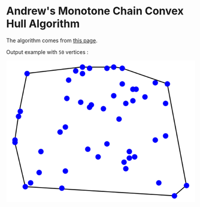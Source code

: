 # Andrew's Monotone Chain Convex Hull Algorithm

The algorithm comes from [this page](https://en.wikibooks.org/wiki/Algorithm_Implementation/Geometry/Convex_hull/Monotone_chain#Python).

Output example with ```50``` vertices :

![convex hull example](convex-hull-example.png)
